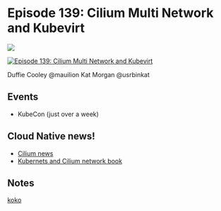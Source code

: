 # Episode 139: Cilium Multi Network and Kubevirt

![](https://www.youtube.com/watch?v=H6Sbpbr8pKk)

[![Episode 139: Cilium Multi Network and Kubevirt](https://img.youtube.com/vi/H6Sbpbr8pKk/0.jpg)](https://www.youtube.com/watch?v=hldsOH6Sbpbr8pKklLCO_Y "Episode 139: Cilium Multi Network and Kubevirt")

Duffie Cooley @mauilion
Kat Morgan @usrbinkat

## Events

* KubeCon (just over a week)


## Cloud Native news!
* [Cilium news](https://cilium.io/newsletter)
* [Kubernets and Cilium network book](https://isovalent.com/blog/post/introducing-the-new-kubernetes-networking-and-cilium-for-the-network-engineer-ebook/)

## Notes

[koko ](https://gist.github.com/s1061123/c0b857ec1a399c1e174531c0b826a81c)
